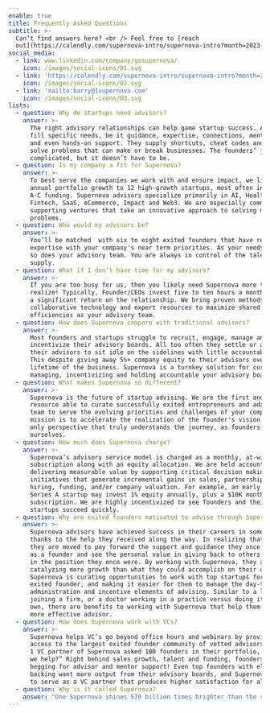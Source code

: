 ```yaml
---
enable: true
title: Frequently Asked Questions
subtitle: >-
  Can’t find answers here? <br /> Feel free to [reach
  out](https://calendly.com/supernova-intro/supernova-intro?month=2023-05).
social_media:
  - link: www.linkedin.com/company/gosupernova/
    icon: /images/social-icons/01.svg
  - link: 'https://calendly.com/supernova-intro/supernova-intro?month=2023-05'
    icon: /images/social-icons/02.svg
  - link: 'mailto:barry@1supernova.com'
    icon: /images/social-icons/03.svg
lists:
  - question: Why do startups need advisors?
    answer: >-
      The right advisory relationships can help game startup success. Advisors
      fill specific needs, be it guidance, expertise, connections, mentorship,
      and even hands-on support. They supply shortcuts, cheat codes and help
      solve problems that can make or break businesses. The founders’ journey is
      complicated, but it doesn’t have to be. 
  - question: Is my company a fit for Supernova?
    answer: >-
      To best serve the companies we work with and ensure impact, we limit our
      annual portfolio growth to 12 high-growth startups, most often in Series
      A-C funding. Supernova advisors specialize primarily in AI, Health Tech,
      Fintech, SaaS, eCommerce, Impact and Web3. We are especially committed to
      supporting ventures that take an innovative approach to solving modern-day
      problems.
  - question: Who would my advisors be?
    answer: >-
      You’ll be matched  with six to eight exited founders that have relevant
      expertise with your company's near term priorities. As your needs evolve,
      so does your advisory team. You are always in control of the talent we
      supply.
  - question: What if I don’t have time for my advisors?
    answer: >-
      If you are too busy for us, then you likely need Supernova more than you
      realize! Typically, Founder/CEOs invest five to ten hours a month, and see
      a significant return on the relationship. We bring proven methods,
      collaborative technology and expert resources to maximize shared
      efficiencies as your advisory team.
  - question: How does Supernova compare with traditional advisors?
    answer: >-
      Most founders and startups struggle to recruit, engage, manage and
      incentivize their advisory boards. All too often they settle or allow
      their advisors to sit idle on the sidelines with little accountability.
      This despite giving away 5%+ company equity to their advisors over the
      lifetime of the business. Supernova is a turnkey solution for curating,
      managing, incentivizing and holding accountable your advisory board.
  - question: What makes Supernova so different?
    answer: >-
      Supernova is the future of startup advising. We are the first and only
      resource able to curate successfully exited entrepreneurs and adapt that
      team to serve the evolving priorities and challenges of your company. Our
      mission is to accelerate the realization of the founder's vision from the
      only perspective that truly understands the journey, as founders
      ourselves.
  - question: How much does Supernova charge?
    answer: >-
      Supernova’s advisory service model is charged as a monthly, at-will
      subscription along with an equity allocation. We are held accountable to
      delivering measurable value by supporting critical decision making and
      initiatives that generate incremental gains in sales, partnerships,
      hiring, funding, and/or company valuation. For example, an early stage,
      Series A startup may invest 1% equity annually, plus a $10K monthly
      subscription. We are highly incentivized to see founders and their
      startups succeed quickly.
  - question: Why are exited founders motivated to advise through Supernova?
    answer: >-
      Supernova advisors have achieved success in their careers in some part
      thanks to the help they received along the way. In realizing that success,
      they are moved to pay forward the support and guidance they once received
      as a founder and see the personal value in giving back to others that are
      in the position they once were. By working with Supernova, they are
      catalyzing more growth than what they could accomplish on their own.
      Supernova is curating opportunities to work with top startups for the
      exited founder, and making it easier for them to manage the day-to-day
      administration and incentive elements of advising. Similar to a lawyer
      joining a firm, or a doctor working in a practice versus doing it on their
      own, there are benefits to working with Supernova that help them to be a
      more effective advisor.
  - question: How does Supernova work with VCs?
    answer: >-
      Supernova helps VC’s go beyond office hours and webinars by providing
      access to the largest exited founder community of vetted advisors. A Tier
      1 VC partner of Supernova asked 100 founders in their portfolio, “How can
      we help?” Right behind sales growth, talent and funding, founders are
      begging for advisor and mentor support! Even top founders with elite VC
      backing want more output from their advisory boards, and Supernova is able
      to serve as a VC partner that produces higher satisfaction for all.
  - question: Why is it called Supernova?
    answer: "One Supernova shines 570 billion times brighter than the sun. One sun sustains all life on planet earth. We believe it’s time for solo stars founders to combine their life force energy and shine brighter together with Supernova. By serving as spokes on one founder flywheel, we move energy more powerfully and efficiently through startups and their ecosystems. We exist to unify our superpowers as quantum creators and play as one all-star team for venture humanity. Let’s light up the world.\U0001F31F"
---
```





